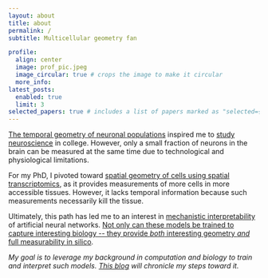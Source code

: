 ```yaml
---
layout: about
title: about
permalink: /
subtitle: Multicellular geometry fan

profile:
  align: center
  image: prof_pic.jpeg
  image_circular: true # crops the image to make it circular
  more_info:
latest_posts:
  enabled: true
  limit: 3
selected_papers: true # includes a list of papers marked as "selected={true}"
---
```


[The temporal geometry of neuronal populations](https://www.nature.com/articles/nn.3643) inspired me to [study neuroscience](https://journals.physiology.org/doi/full/10.1152/jn.00078.2018) in college.
However, only a small fraction of neurons in the brain can be measured at the same time due to technological and physiological limitations.

For my PhD, I pivoted toward [spatial geometry of cells using spatial transcriptomics](https://www.biorxiv.org/content/10.1101/2024.08.14.607982v1.abstract), as it provides measurements of more cells in more accessible tissues.
However, it lacks temporal information because such measurements necessarily kill the tissue.

Ultimately, this path has led me to an interest in [mechanistic interpretability](https://www.anthropic.com/research#interpretability) of artificial neural networks.
[Not only can these models be trained to capture interesting biology -- they provide *both* interesting geometry *and* full measurability in silico](https://www.markov.bio/research/mech-interp-path-to-e2e-biology).

*My goal is to leverage my background in computation and biology to train and interpret such models.*
*[This blog](/blog) will chronicle my steps toward it.*